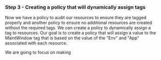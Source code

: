 ### Step 3 - Creating a policy that will dynamically assign tags

Now we have a policy to audit our resources to ensure they are tagged properly and another policy to ensure no additional resources are created without the required tags.  We can create a policy to dynamically assign a tag to resources.  Our goal is to create a policy that will assign a value to the MaintWindow tag that is based on the value of the "Env" and "App" associated with each resource. 

We are going to focus on making 
